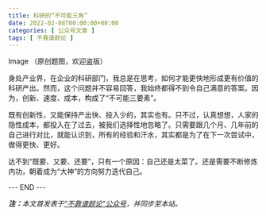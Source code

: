 ```yaml
---
title: 科研的“不可能三角”
date: 2022-02-08T00:00:00+08:00
categories: [ 公众号文章 ]
tags: [ 不靠谱颜论 ]
---
```


Image
（原创题图，欢迎盗版）

身处产业界，在企业的科研部门，我总是在思考，如何才能更快地形成更有价值的科研产出。然而，这个问题并不容易回答，我始终都得不到令自己满意的答案。因为，创新、速度、成本，构成了“不可能三要素”。

既有创新性，又能保持产出快、投入少的，其实也有。只不过，认真想想，人家的隐性成本，都投入在了过去，被我们选择性地忽略了。只需要跟几个月、几年前的自己进行对比，就能认识到，所有的经验和汗水，其实都是为了在下一次尝试中，做得更快、更好。

达不到“既要、又要、还要”，只有一个原因：自己还是太菜了。还是需要不断修炼内功，朝着成为“大神”的方向努力迭代自己。

<div class="p-5 text-center">--- END ---</div>

<i><b>注：</b>本文首发表于[“不靠谱颜论”公众号](https://mp.weixin.qq.com/s/sh3cBEIGS0rJP99Kgj5-dA)，并同步至本站。</i>
